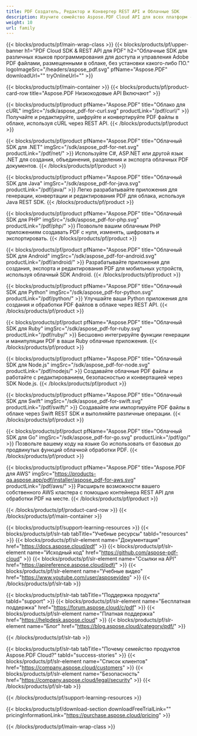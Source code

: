 ```yaml
---
title: PDF Создатель, Редактор и Конвертер REST API и Облачные SDK
description: Изучите семейство Aspose.PDF Cloud API для всех платформ - Android, Java, Swift и другие. Унифицированная обработка PDF в облаке.
weight: 10
url: family
---
```


{{< blocks/products/pf/main-wrap-class >}}
{{< blocks/products/pf/upper-banner h1="PDF Cloud SDK & REST API для PDF" h2="Облачные SDK для различных языков программирования для доступа и управления Adobe PDF файлами, размещенными в облаке, без установки какого-либо ПО." logoImageSrc="/headers/aspose_pdf.svg" pfName="Aspose.PDF" downloadUrl="" tryOnlineUrl="" >}}

{{< blocks/products/pf/main-container >}}
{{< blocks/products/pf/product-card-row title="Aspose.PDF Низкокодовые API Включают" >}}

{{< blocks/products/pf/product pfName="Aspose.PDF" title="Облако для cURL" imgSrc="/sdk/aspose_pdf-for-curl.svg" productLink="/pdf/curl/" >}}
Получайте и редактируйте, шифруйте и конвертируйте PDF файлы в облаке, используя cURL через REST API.
{{< /blocks/products/pf/product >}}

{{< blocks/products/pf/product pfName="Aspose.PDF" title="Облачный SDK для .NET" imgSrc="/sdk/aspose_pdf-for-net.svg" productLink="/pdf/net/" >}}
Используйте C#, ASP.NET или другой язык .NET для создания, объединения, разделения и экспорта облачных PDF документов.
{{< /blocks/products/pf/product >}}

{{< blocks/products/pf/product pfName="Aspose.PDF" title="Облачный SDK для Java" imgSrc="/sdk/aspose_pdf-for-java.svg" productLink="/pdf/java/" >}}
Легко разрабатывайте приложения для генерации, конвертации и редактирования PDF для облака, используя Java REST SDK.
{{< /blocks/products/pf/product >}}

{{< blocks/products/pf/product pfName="Aspose.PDF" title="Облачный SDK для PHP" imgSrc="/sdk/aspose_pdf-for-php.svg" productLink="/pdf/php/" >}}
Позвольте вашим облачным PHP приложениям создавать PDF с нуля, изменять, шифровать и экспортировать.
{{< /blocks/products/pf/product >}}

{{< blocks/products/pf/product pfName="Aspose.PDF" title="Облачный SDK для Android" imgSrc="/sdk/aspose_pdf-for-android.svg" productLink="/pdf/android/" >}}
Разрабатывайте приложения для создания, экспорта и редактирования PDF для мобильных устройств, используя облачный SDK Android.
{{< /blocks/products/pf/product >}}

{{< blocks/products/pf/product pfName="Aspose.PDF" title="Облачный SDK для Python" imgSrc="/sdk/aspose_pdf-for-python.svg" productLink="/pdf/python/" >}}
Улучшайте ваши Python приложения для создания и обработки PDF файлов в облаке через REST API.
{{< /blocks/products/pf/product >}}

{{< blocks/products/pf/product pfName="Aspose.PDF" title="Облачный SDK для Ruby" imgSrc="/sdk/aspose_pdf-for-ruby.svg" productLink="/pdf/ruby/" >}}
Бесшовно интегрируйте функции генерации и манипуляции PDF в ваши Ruby облачные приложения.
{{< /blocks/products/pf/product >}}

{{< blocks/products/pf/product pfName="Aspose.PDF" title="Облачный SDK для Node.js" imgSrc="/sdk/aspose_pdf-for-node.svg" productLink="/pdf/nodejs/" >}}
Создавайте облачные PDF файлы и работайте с редактированием, безопасностью и конвертацией через SDK Node.js.
{{< /blocks/products/pf/product >}}

{{< blocks/products/pf/product pfName="Aspose.PDF" title="Облачный SDK для Swift" imgSrc="/sdk/aspose_pdf-for-swift.svg" productLink="/pdf/swift/" >}}
Создавайте или импортируйте PDF файлы в облаке через Swift REST SDK и выполняйте различные операции.
{{< /blocks/products/pf/product >}}

{{< blocks/products/pf/product pfName="Aspose.PDF" title="Облачный SDK для Go" imgSrc="/sdk/aspose_pdf-for-go.svg" productLink="/pdf/go/" >}}
Позвольте вашему коду на языке Go использовать от базовых до продвинутых функций облачной обработки PDF.
{{< /blocks/products/pf/product >}}

{{< blocks/products/pf/product pfName="Aspose.PDF" title="Aspose.PDF для AWS" imgSrc="https://products-qa.aspose.app/pdf/installer/aspose_pdf-for-aws.svg" productLink="/pdf/aws/" >}}
Расширьте возможности вашего собственного AWS кластера с помощью контейнера REST API для обработки PDF на месте.
{{< /blocks/products/pf/product >}}

{{< /blocks/products/pf/product-card-row >}}
{{< /blocks/products/pf/main-container >}}

{{< blocks/products/pf/support-learning-resources >}}
{{< blocks/products/pf/slr-tab tabTitle="Учебные ресурсы" tabId="resources" >}}
{{< blocks/products/pf/slr-element name="Документация" href="https://docs.aspose.cloud/pdf" >}}
{{< blocks/products/pf/slr-element name="Исходный код" href="https://github.com/aspose-pdf-cloud" >}}
{{< blocks/products/pf/slr-element name="Ссылки на API" href="https://apireference.aspose.cloud/pdf/" >}}
{{< blocks/products/pf/slr-element name="Учебные видео" href="https://www.youtube.com/user/asposevideo" >}}
{{< /blocks/products/pf/slr-tab >}}

{{< blocks/products/pf/slr-tab tabTitle="Поддержка продукта" tabId="support" >}}
{{< blocks/products/pf/slr-element name="Бесплатная поддержка" href="https://forum.aspose.cloud/c/pdf" >}}
{{< blocks/products/pf/slr-element name="Платная поддержка" href="https://helpdesk.aspose.cloud" >}}
{{< blocks/products/pf/slr-element name="Блог" href="https://blog.aspose.cloud/category/pdf/" >}}

{{< /blocks/products/pf/slr-tab >}}

{{< blocks/products/pf/slr-tab tabTitle="Почему семейство продуктов Aspose.PDF Cloud?" tabId="success-stories" >}}
{{< blocks/products/pf/slr-element name="Список клиентов" href="https://company.aspose.cloud/customers" >}}
{{< blocks/products/pf/slr-element name="Безопасность" href="https://company.aspose.cloud/legal/security" >}}
{{< /blocks/products/pf/slr-tab >}}

{{< /blocks/products/pf/support-learning-resources >}}

{{< blocks/products/pf/download-section downloadFreeTrialLink="" pricingInformationLink="https://purchase.aspose.cloud/pricing" >}}

{{< /blocks/products/pf/main-wrap-class >}}

